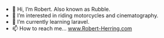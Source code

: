 - 👋 Hi, I’m Robert. Also known as Rubble.
- 👀 I’m interested in riding motorcycles and cinematography.
- 🌱 I’m currently learning laravel.
- 📫 How to reach me... www.Robert-Herring.com

<!---
rherring/rherring is a ✨ special ✨ repository because its `README.md` (this file) appears on your GitHub profile.
You can click the Preview link to take a look at your changes.
--->
